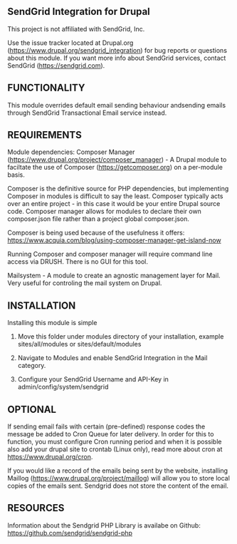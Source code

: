 SendGrid Integration for Drupal
--------------------------------------------------------------------------------
This project is not affiliated with SendGrid, Inc.

Use the issue tracker located at Drupal.org
(https://www.drupal.org/sendgrid_integration) for bug reports or questions
about this module.
If you want more info about SendGrid services, contact SendGrid
(https://sendgrid.com).

FUNCTIONALITY
--------------------------------------------------------------------------------
This module overrides default email sending behaviour andsending emails through
SendGrid Transactional Email service instead.

REQUIREMENTS
--------------------------------------------------------------------------------
Module dependencies:
Composer Manager (https://www.drupal.org/project/composer_manager) - A Drupal
module to faciltate the use of Composer (https://getcomposer.org) on a per-module
basis.

Composer is the definitive source for PHP dependencies, but implementing
Composer in modules is difficult to say the least. Composer typically acts over
an entire project - in this case it would be your entire Drupal source code. 
Composer manager allows for modules to declare their own composer.json file
rather than a project global composer.json.
  
  Composer is being used because of the usefulness it offers:
  https://www.acquia.com/blog/using-composer-manager-get-island-now

Running Composer and composer manager will require command line access via
DRUSH. There is no GUI for this tool.

Mailsystem - A module to create an agnostic management layer for Mail. Very
useful for controling the mail system on Drupal.

INSTALLATION
--------------------------------------------------------------------------------
Installing this module is simple

1. Move this folder under modules directory of your installation,
   example sites/all/modules or sites/default/modules
   
2. Navigate to Modules and enable SendGrid Integration in the Mail category.

3. Configure your SendGrid Username and API-Key in admin/config/system/sendgrid

OPTIONAL
--------------------------------------------------------------------------------
If sending email fails with certain (pre-defined) response codes the message be
added to Cron Queue for later delivery. In order for this to function, you must
configure Cron running period and when it is possible also add your drupal site
to crontab (Linux only), read more about cron at https://www.drupal.org/cron.

If you would like a record of the emails being sent by the website, installing
Maillog (https://www.drupal.org/project/maillog) will allow you to store local
copies of the emails sent. Sendgrid does not store the content of the email.

RESOURCES
--------------------------------------------------------------------------------
Information about the Sendgrid PHP Library is availabe on Github:
https://github.com/sendgrid/sendgrid-php
